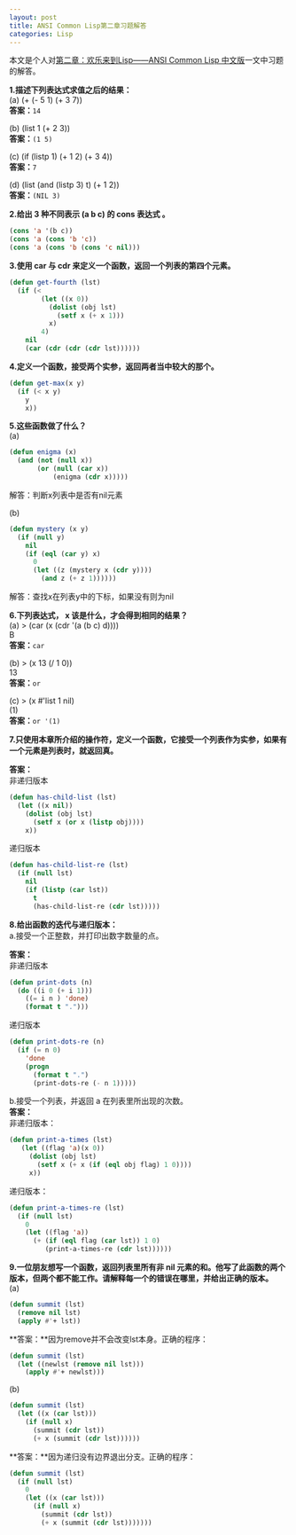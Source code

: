 ```yaml
---
layout: post
title: ANSI Common Lisp第二章习题解答
categories: Lisp
---
```


本文是个人对[第二章：欢乐来到Lisp——ANSI Common Lisp 中文版](http://acl.readthedocs.org/en/latest/zhCN/ch2-cn.html)一文中习题的解答。

**1.描述下列表达式求值之后的结果：**  
(a) (+ (- 5 1) (+ 3 7))  
**答案：**`14`  
  
(b) (list 1 (+ 2 3))  
**答案：**`(1 5)`  
  
(c) (if (listp 1) (+ 1 2) (+ 3 4))  
**答案：**`7`  
  
(d) (list (and (listp 3) t) (+ 1 2))  
**答案：**`(NIL 3)`  
  
**2.给出 3 种不同表示 (a b c) 的 cons 表达式 。**  

```cl
(cons 'a '(b c))
(cons 'a (cons 'b 'c))
(cons 'a (cons 'b (cons 'c nil)))
```

**3.使用 car 与 cdr 来定义一个函数，返回一个列表的第四个元素。**  

```cl
(defun get-fourth (lst)
  (if (< 
        (let ((x 0))
          (dolist (obj lst)
            (setf x (+ x 1)))
          x)
        4)
    nil
    (car (cdr (cdr (cdr lst))))))
```

**4.定义一个函数，接受两个实参，返回两者当中较大的那个。** 

```cl
(defun get-max(x y)
  (if (< x y)
    y
    x))
```

**5.这些函数做了什么？**  
(a)
  
```cl
(defun enigma (x)
  (and (not (null x))
       (or (null (car x))
           (enigma (cdr x)))))
```

解答：判断x列表中是否有nil元素

(b)  

```cl
(defun mystery (x y)
  (if (null y)
    nil
    (if (eql (car y) x)
      0
      (let ((z (mystery x (cdr y))))
        (and z (+ z 1))))))
```

解答：查找x在列表y中的下标，如果没有则为nil

**6.下列表达式， x 该是什么，才会得到相同的结果？**  
(a) > (car (x (cdr '(a (b c) d))))  
    B  
**答案：**`car`
  
(b) > (x 13 (/ 1 0))  
    13  
**答案：**`or`  
  
(c) > (x #'list 1 nil)  
    (1)  
**答案：**`or '(1)`  

**7.只使用本章所介绍的操作符，定义一个函数，它接受一个列表作为实参，如果有一个元素是列表时，就返回真。** 

**答案：**  
非递归版本  

```cl
(defun has-child-list (lst)
  (let ((x nil))
    (dolist (obj lst)
      (setf x (or x (listp obj))))
    x))
```

递归版本  

```cl
(defun has-child-list-re (lst)
  (if (null lst)
    nil
    (if (listp (car lst))
      t
      (has-child-list-re (cdr lst)))))
```

**8.给出函数的迭代与递归版本：**  
a.接受一个正整数，并打印出数字数量的点。

**答案：**  
非递归版本  

```cl
(defun print-dots (n)
  (do ((i 0 (+ i 1)))
    ((= i n ) 'done)
    (format t ".")))
```

递归版本  

```cl
(defun print-dots-re (n)
  (if (= n 0)
    'done
    (progn 
      (format t ".")
      (print-dots-re (- n 1)))))
```

b.接受一个列表，并返回 a 在列表里所出现的次数。  
**答案：**  
非递归版本：  

```cl
(defun print-a-times (lst)
   (let ((flag 'a)(x 0))
     (dolist (obj lst)
       (setf x (+ x (if (eql obj flag) 1 0))))
     x))
```

递归版本：  

```cl
(defun print-a-times-re (lst)
  (if (null lst)
    0
    (let ((flag 'a))
      (+ (if (eql flag (car lst)) 1 0)
         (print-a-times-re (cdr lst))))))
```

**9.一位朋友想写一个函数，返回列表里所有非 nil 元素的和。他写了此函数的两个版本，但两个都不能工作。请解释每一个的错误在哪里，并给出正确的版本。**  
(a)  

```cl
(defun summit (lst)
  (remove nil lst)
  (apply #'+ lst))
```

**答案：**因为remove并不会改变lst本身。正确的程序：

```cl
(defun summit (lst)
  (let ((newlst (remove nil lst)))
    (apply #'+ newlst)))
```

(b)  

```cl
(defun summit (lst)
  (let ((x (car lst)))
    (if (null x)
      (summit (cdr lst))
      (+ x (summit (cdr lst))))))
```

**答案：**因为递归没有边界退出分支。正确的程序：

```cl
(defun summit (lst)
  (if (null lst)
    0
    (let ((x (car lst)))
      (if (null x)
        (summit (cdr lst))
        (+ x (summit (cdr lst)))))))
```
